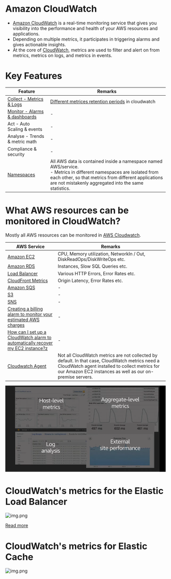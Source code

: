 
# Amazon CloudWatch
- [Amazon CloudWatch](https://aws.amazon.com/cloudwatch/) is a real-time monitoring service that gives you visibility into the performance and health of your AWS resources and applications. 
- Depending on multiple metrics, it participates in triggering alarms and gives actionable insights.
- At the core of [CloudWatch](https://aws.amazon.com/cloudwatch/), metrics are used to filter and alert on from metrics, metrics on logs, and metrics in events.

# Key Features

| Feature                                                                                                                                     | Remarks                                                                                                                                                               |
|---------------------------------------------------------------------------------------------------------------------------------------------|-----------------------------------------------------------------------------------------------------------------------------------------------------------------------|
| [Collect - Metrics & Logs](https://docs.aws.amazon.com/AWSEC2/latest/UserGuide/viewing_metrics_with_cloudwatch.html#ec2-cloudwatch-metrics) | [Different metrices retention periods](https://aws.amazon.com/about-aws/whats-new/2016/11/cloudwatch-extends-metrics-retention-and-new-user-interface/) in cloudwatch |
| [Monitor - Alarms & dashboards](CloudwatchAlarms.md)                                                                                        | -                                                                                                                                                                     |
| Act - Auto Scaling & events                                                                                                                 | -                                                                                                                                                                     |
| Analyse - Trends & metric math                                                                                                              | -                                                                                                                                                                     |
| Compliance & security                                                                                                                       | -                                                                                                                                                                     |
| [Namespaces](https://docs.aws.amazon.com/cloud-map/latest/dg/working-with-namespaces.html)                                                  | All AWS data is contained inside a namespace named AWS/service.<br/>- Metrics in different namespaces are isolated from each other, so that metrics from different applications are not mistakenly aggregated into the same statistics.                                                                                                 |

# What AWS resources can be monitored in CloudWatch?

Mostly all AWS resources can be monitored in [AWS Cloudwatch](https://images.ctfassets.net/ee3ypdtck0rk/3Nj7dlXrWjY6QGLJ2WlLQy/37e85ae7a0581d31792dd05dd0830e50/Screen_Shot_2021-08-27_at_16.31.30.png?w=1853&h=1059&q=50&fm=webp).

| AWS Service                                                                                                                                                                     | Remarks                                                                 |
|---------------------------------------------------------------------------------------------------------------------------------------------------------------------------------|-------------------------------------------------------------------------|
| [Amazon EC2](../3_ComputeServices/AmazonEC2/Readme.md)                                                                                                                          | CPU, Memory utilization, NetworkIn / Out, DiskReadOps/DiskWriteOps etc. |
| [Amazon RDS](../6_DatabaseServices/AmazonRDS/Readme.md)                                                                                                                         | Instances, Slow SQL Queries etc.                                        |
| [Load Balancer](../1_NetworkingAndContentDelivery/2_ApplicationNetworking/ElasticLoadBalancer/Readme.md)                                                                          | Various HTTP Errors, Error Rates etc.                                   |
| [CloudFront Metrics](https://docs.aws.amazon.com/AmazonCloudWatch/latest/monitoring/working_with_metrics.html)                                                                  | Origin Latency, Error Rates etc.                                        |
| [Amazon SQS](../5_MessageBrokerServices/AmazonSQS.md)                                                                                                                           | -                                                                       |
| [S3](../7_StorageServices/3_ObjectStorageTypes/AmazonS3/Readme.md)                                                                                                                                   | -                                                                       |
| [SNS](../5_MessageBrokerServices/AmazonSNS.md)                                                                                                                                  | -                                                                       |
| [Creating a billing alarm to monitor your estimated AWS charges](https://docs.aws.amazon.com/AmazonCloudWatch/latest/monitoring/monitor_estimated_charges_with_cloudwatch.html) | -                                                                       |
| [How can I set up a CloudWatch alarm to automatically recover my EC2 instance?z](https://aws.amazon.com/premiumsupport/knowledge-center/automatic-recovery-ec2-cloudwatch/)     | -                                                                       |
| [Cloudwatch Agent](https://docs.aws.amazon.com/AmazonCloudWatch/latest/monitoring/Install-CloudWatch-Agent.html)                                                                | Not all CloudWatch metrics are not collected by default. In that case, CloudWatch metrics need a CloudWatch agent installed to collect metrics for our Amazon EC2 instances as well as our on-premise servers.                                                                        |

![img.png](assests/cloudwatch_img.png)

# CloudWatch's metrics for the Elastic Load Balancer

![img.png](https://www.splunk.com/content/dam/splunk-blogs/signalfx-assets/blog-images/ELB-CloudWatch-1024x457.png)

[Read more](https://docs.aws.amazon.com/elasticloadbalancing/latest/application/load-balancer-cloudwatch-metrics.html)

# CloudWatch's metrics for Elastic Cache

![img.png](https://d2908q01vomqb2.cloudfront.net/887309d048beef83ad3eabf2a79a64a389ab1c9f/2019/07/26/ClusterModeElasticache10.png)